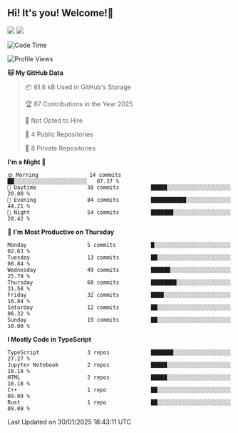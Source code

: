 ## Hi! It's you! Welcome!👋
<p align="left">
  <img src="https://github-readme-stats.vercel.app/api/top-langs/?username=Shanshuimei&theme=transparent&hide_border=true" />
  <img src="https://github-readme-stats.vercel.app/api/wakatime?username=Shanshuimei&theme=transparent&hide_border=true&layout=compact&langs_count=22" />
</p>

<!--START_SECTION:waka-->
![Code Time](http://img.shields.io/badge/Code%20Time-55%20hrs%205%20mins-blue)

![Profile Views](http://img.shields.io/badge/Profile%20Views-22-blue)

**🐱 My GitHub Data** 

> 📦 61.6 kB Used in GitHub's Storage 
 > 
> 🏆 87 Contributions in the Year 2025
 > 
> 🚫 Not Opted to Hire
 > 
> 📜 4 Public Repositories 
 > 
> 🔑 8 Private Repositories 
 > 
**I'm a Night 🦉** 

```text
🌞 Morning                14 commits          ██░░░░░░░░░░░░░░░░░░░░░░░   07.37 % 
🌆 Daytime                38 commits          █████░░░░░░░░░░░░░░░░░░░░   20.00 % 
🌃 Evening                84 commits          ███████████░░░░░░░░░░░░░░   44.21 % 
🌙 Night                  54 commits          ███████░░░░░░░░░░░░░░░░░░   28.42 % 
```
📅 **I'm Most Productive on Thursday** 

```text
Monday                   5 commits           █░░░░░░░░░░░░░░░░░░░░░░░░   02.63 % 
Tuesday                  13 commits          ██░░░░░░░░░░░░░░░░░░░░░░░   06.84 % 
Wednesday                49 commits          ██████░░░░░░░░░░░░░░░░░░░   25.79 % 
Thursday                 60 commits          ████████░░░░░░░░░░░░░░░░░   31.58 % 
Friday                   32 commits          ████░░░░░░░░░░░░░░░░░░░░░   16.84 % 
Saturday                 12 commits          ██░░░░░░░░░░░░░░░░░░░░░░░   06.32 % 
Sunday                   19 commits          ██░░░░░░░░░░░░░░░░░░░░░░░   10.00 % 
```


**I Mostly Code in TypeScript** 

```text
TypeScript               3 repos             ███████░░░░░░░░░░░░░░░░░░   27.27 % 
Jupyter Notebook         2 repos             █████░░░░░░░░░░░░░░░░░░░░   18.18 % 
HTML                     2 repos             █████░░░░░░░░░░░░░░░░░░░░   18.18 % 
C++                      1 repo              ██░░░░░░░░░░░░░░░░░░░░░░░   09.09 % 
Rust                     1 repo              ██░░░░░░░░░░░░░░░░░░░░░░░   09.09 % 
```




 Last Updated on 30/01/2025 18:43:11 UTC
<!--END_SECTION:waka-->
